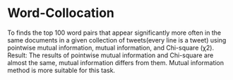 # Word-Collocation
To finds the top 100 word pairs that appear significantly more often in the same documents in a given collection of tweets(every line is
a tweet) using pointwise mutual information, mutual information, and Chi-square (χ2).
Result: The results of pointwise mutual information and Chi-square are almost the same, mutual information differs from them.
Mutual information method is more suitable for this task.

